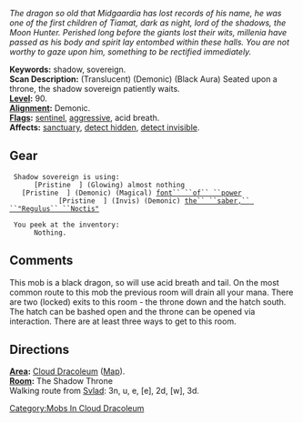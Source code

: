 *The dragon so old that Midgaardia has lost records of his name, he was
one of the first children of Tiamat, dark as night, lord of the shadows,
the Moon Hunter. Perished long before the giants lost their wits,
millenia have passed as his body and spirit lay entombed within these
halls. You are not worthy to gaze upon him, something to be rectified
immediately.*

**Keywords:** shadow, sovereign.  
**Scan Description:** (Translucent) (Demonic) (Black Aura) Seated upon a
throne, the shadow sovereign patiently waits.  
**[Level](Level.md "wikilink"):** 90.  
**[Alignment](Alignment.md "wikilink"):** Demonic.  
**[Flags](:Category:_Mob_Types.md "wikilink"):**
[sentinel](Sentinel_Mobs.md "wikilink"),
[aggressive](Aggressive_Mobs.md "wikilink"), acid breath.  
**Affects:** [sanctuary](Sanctuary.md "wikilink"), [detect
hidden](Detect_Hidden.md "wikilink"), [detect
invisible](Detect_Invis.md "wikilink").  

## Gear

` Shadow sovereign is using:`  
` `<used as light>`     [Pristine  ] (Glowing) almost nothing`  
` `<worn about waist>`  [Pristine  ] (Demonic) (Magical) `[`font`` ``of`` ``power`](Font_Of_Power.md "wikilink")  
` `<wielded>`           [Pristine  ] (Invis) (Demonic) `[`the`` ``saber,`` ``"Regulus`` ``Noctis"`](Saber,_"Regulus_Noctis".md "wikilink")

` You peek at the inventory:`  
`      Nothing.`

## Comments

This mob is a black dragon, so will use acid breath and tail. On the
most common route to this mob the previous room will drain all your
mana. There are two (locked) exits to this room - the throne down and
the hatch south. The hatch can be bashed open and the throne can be
opened via interaction. There are at least three ways to get to this
room.

## Directions

**[Area](:Category:_Areas.md "wikilink"):** [ Cloud
Dracoleum](:Category:_Cloud_Dracoleum.md "wikilink")
([Map](Cloud_Dracoleum_Map.md "wikilink")).  
**[Room](:Category:_Rooms.md "wikilink"):** The Shadow Throne  
Walking route from [Svlad](Svlad_The_Very_Burly.md "wikilink"): 3n, u,
e, \[e\], 2d, \[w\], 3d.  

[Category:Mobs In Cloud
Dracoleum](Category:Mobs_In_Cloud_Dracoleum "wikilink")
